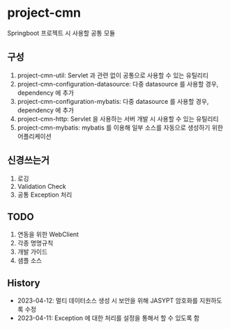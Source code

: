 # project-cmn

Springboot 프로젝트 시 사용할 공통 모듈

## 구성

1. project-cmn-util: Servlet 과 관련 없이 공통으로 사용할 수 있는 유틸리티
2. project-cmn-configuration-datasource: 다중 datasource 를 사용할 경우, dependency 에 추가
3. project-cmn-configuration-mybatis: 다중 datasource 를 사용할 경우, dependency 에 추가
4. project-cmn-http: Servlet 을 사용하는 서버 개발 시 사용할 수 있는 유틸리티
5. project-cmn-mybatis: mybatis 를 이용해 일부 소스를 자동으로 생성하기 위한 어플리케이션

## 신경쓰는거

1. 로깅
2. Validation Check
3. 공통 Exception 처리

## TODO

1. 연동을 위한 WebClient
2. 각종 명명규칙
3. 개발 가이드
4. 샘플 소스

## History
- 2023-04-12: 멀티 데이터소스 생성 시 보안을 위해 JASYPT 암호화를 지원하도록 수정
- 2023-04-11: Exception 에 대한 처리를 설정을 통해서 할 수 있도록 함
